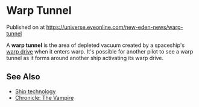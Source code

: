 # Warp Tunnel
Published on  at https://universe.eveonline.com/new-eden-news/warp-tunnel

A **warp tunnel** is the area of depleted vacuum created by a spaceship's [warp drive](7o1BhmhKqoA32WfmkW8Yqt) when it enters warp.
It's possible for another pilot to see a warp tunnel as it forms around another ship activating its warp drive.

See Also
--------

-   [Ship technology](48m1MzBSlszXi5as24fECM)
-   [Chronicle: The Vampire](3XdRJmawgI9TZxQDm8NVSI)
